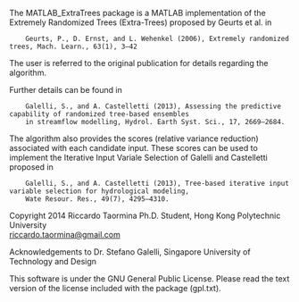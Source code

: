The MATLAB_ExtraTrees package is a MATLAB implementation of the Extremely Randomized Trees (Extra-Trees)
proposed by Geurts et al. in 

 		Geurts, P., D. Ernst, and L. Wehenkel (2006), Extremely randomized trees, Mach. Learn., 63(1), 3–42

The user is referred to the original publication for details regarding the algorithm. 

Further details can be found in 

		Galelli, S., and A. Castelletti (2013), Assessing the predictive capability of randomized tree-based ensembles 
 		in streamflow modelling, Hydrol. Earth Syst. Sci., 17, 2669–2684.

The algorithm also provides the scores (relative variance reduction) associated with each candidate input. 
These scores can be used to implement the Iterative Input Variale Selection of Galelli and Castelletti proposed in

 		Galelli, S., and A. Castelletti (2013), Tree-based iterative input variable selection for hydrological modeling, 
 		Wate Resour. Res., 49(7), 4295–4310.


Copyright 2014 Riccardo Taormina 
Ph.D. Student, Hong Kong Polytechnic University  
riccardo.taormina@gmail.com 

Acknowledgements to Dr. Stefano Galelli, Singapore University of Technology and Design

This software is under the GNU General Public License. 
Please read the text version of the license included with the package (gpl.txt).
